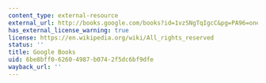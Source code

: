 ```yaml
---
content_type: external-resource
external_url: http://books.google.com/books?id=1vzSNgTqIgcC&pg=PA96=onepage
has_external_license_warning: true
license: https://en.wikipedia.org/wiki/All_rights_reserved
status: ''
title: Google Books
uid: 6be8bff0-6260-4987-b074-2f5dc6bf9dfe
wayback_url: ''
---
```

